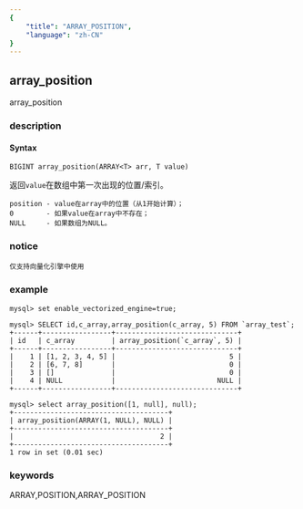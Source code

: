 ```yaml
---
{
    "title": "ARRAY_POSITION",
    "language": "zh-CN"
}
---
```


<!-- 
Licensed to the Apache Software Foundation (ASF) under one
or more contributor license agreements.  See the NOTICE file
distributed with this work for additional information
regarding copyright ownership.  The ASF licenses this file
to you under the Apache License, Version 2.0 (the
"License"); you may not use this file except in compliance
with the License.  You may obtain a copy of the License at

  http://www.apache.org/licenses/LICENSE-2.0

Unless required by applicable law or agreed to in writing,
software distributed under the License is distributed on an
"AS IS" BASIS, WITHOUT WARRANTIES OR CONDITIONS OF ANY
KIND, either express or implied.  See the License for the
specific language governing permissions and limitations
under the License.
-->

## array_position

<version since="1.2.0">

array_position

</version>

### description

#### Syntax

`BIGINT array_position(ARRAY<T> arr, T value)`

返回`value`在数组中第一次出现的位置/索引。

```
position - value在array中的位置（从1开始计算）；
0        - 如果value在array中不存在；
NULL     - 如果数组为NULL。
```

### notice

`仅支持向量化引擎中使用`

### example

```
mysql> set enable_vectorized_engine=true;

mysql> SELECT id,c_array,array_position(c_array, 5) FROM `array_test`;
+------+-----------------+------------------------------+
| id   | c_array         | array_position(`c_array`, 5) |
+------+-----------------+------------------------------+
|    1 | [1, 2, 3, 4, 5] |                            5 |
|    2 | [6, 7, 8]       |                            0 |
|    3 | []              |                            0 |
|    4 | NULL            |                         NULL |
+------+-----------------+------------------------------+

mysql> select array_position([1, null], null);
+--------------------------------------+
| array_position(ARRAY(1, NULL), NULL) |
+--------------------------------------+
|                                    2 |
+--------------------------------------+
1 row in set (0.01 sec)
```

### keywords

ARRAY,POSITION,ARRAY_POSITION

